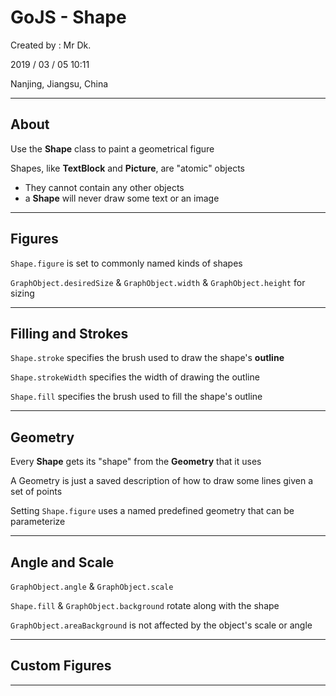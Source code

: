 # GoJS - Shape

Created by : Mr Dk.

2019 / 03 / 05 10:11

Nanjing, Jiangsu, China

---

## About

Use the __Shape__ class to paint a geometrical figure

Shapes, like __TextBlock__ and __Picture__, are "atomic" objects

* They cannot contain any other objects
* a __Shape__ will never draw some text or an image

---

## Figures

`Shape.figure` is set to commonly named kinds of shapes

`GraphObject.desiredSize` & `GraphObject.width` & `GraphObject.height` for sizing

---

## Filling and Strokes

`Shape.stroke` specifies the brush used to draw the shape's __outline__

`Shape.strokeWidth` specifies the width of drawing the outline

`Shape.fill` specifies the brush used to fill the shape's outline

---

## Geometry

Every __Shape__ gets its "shape" from the __Geometry__ that it uses

A Geometry is just a saved description of how to draw some lines given a set of points

Setting `Shape.figure` uses a named predefined geometry that can be parameterize

---

## Angle and Scale

`GraphObject.angle` & `GraphObject.scale`

`Shape.fill` & `GraphObject.background` rotate along with the shape

`GraphObject.areaBackground` is not affected by the object's scale or angle

---

## Custom Figures

---

